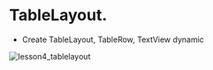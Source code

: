 # TableLayout. 
- Create TableLayout, TableRow, TextView dynamic

![lesson4_tablelayout](https://user-images.githubusercontent.com/10406702/92063985-798fb980-ed6a-11ea-9f8c-f20949082720.png)
